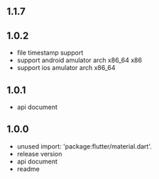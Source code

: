 ## 1.1.7

## 1.0.2

* file timestamp support
* support android amulator arch x86_64 x86
* support ios amulator arch x86_64

## 1.0.1

* api document

## 1.0.0

* unused import: 'package:flutter/material.dart'.
* release version
* api document 
* readme
